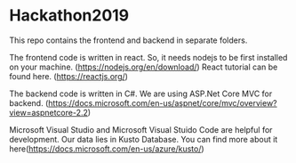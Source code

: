# Hackathon2019

This repo contains the frontend and backend in separate folders.

The frontend code is written in react. 
So, it needs nodejs to be first installed on your machine. (https://nodejs.org/en/download/)
React tutorial can be found here. (https://reactjs.org/)

The backend code is written in C#.
We are using ASP.Net Core MVC for backend. (https://docs.microsoft.com/en-us/aspnet/core/mvc/overview?view=aspnetcore-2.2)

Microsoft Visual Studio and Microsoft Visual Stuido Code are helpful for development.
Our data lies in Kusto Database. You can find more about it here(https://docs.microsoft.com/en-us/azure/kusto/)
